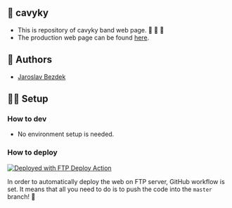## :rocket: cavyky

- This is repository of cavyky band web page. 🎤 🎸 🥁
- The production web page can be found [here](https://www.cavyky.cz).

## :pencil: Authors

- [Jaroslav Bezdek](https://www.github.com/jardabezdek)

## :construction_worker_man: Setup

### How to dev

- No environment setup is needed.

### How to deploy

[<img alt="Deployed with FTP Deploy Action" src="https://img.shields.io/badge/Deployed With-FTP DEPLOY ACTION-%3CCOLOR%3E?style=for-the-badge&color=2b9348">](https://github.com/SamKirkland/FTP-Deploy-Action)

In order to automatically deploy the web on FTP server, GitHub workflow is set. It means that all
you need to do is to push the code into the `master` branch! :muscle:
